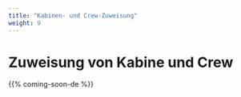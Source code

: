 ```yaml
---
title: "Kabinen- und Crew-Zuweisung"
weight: 9
---
```


# Zuweisung von Kabine und Crew

{{% coming-soon-de %}}
